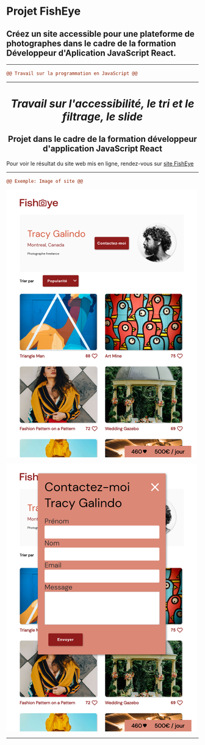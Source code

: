 
# Projet FishEye


## Créez un site accessible pour une plateforme de photographes dans le cadre de la formation Développeur d'Aplication JavaScript React.

---------------------------------------------------------------------------------------------------------

```diff	
@@ Travail sur la programmation en JavaScript @@
```

-------------------------------------------------------------

***<h1 align="center">Travail sur l'accessibilité, le tri et le filtrage, le slide</h1>***

<h2 align="center">Projet dans le cadre de la formation développeur d'application JavaScript React</h2> 

Pour voir le résultat du site web mis en ligne, rendez-vous sur [site FishEye](https://palacioscaroline.github.io/projet6/index.html)


***********************************************************************************************************************************************************************

```diff	
@@ Exemple: Image of site @@
```

![site FishEye](./projet6essai.png "site FishEye")

![site FishEye](./projet6essai2.png "site FishEye")


***********************************************************************************************************************************************************************
